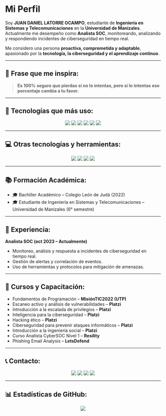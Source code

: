 # Mi Perfil
Soy **JUAN DANIEL LATORRE OCAMPO**, estudiante de **Ingeniería en Sistemas y Telecomunicaciones** en la **Universidad de Manizales**.  
Actualmente me desempeño como **Analista SOC**, monitoreando, analizando y respondiendo incidentes de ciberseguridad en tiempo real.  

Me considero una persona **proactiva, comprometida y adaptable**, apasionado por la **tecnología, la ciberseguridad y el aprendizaje continuo**.  

---

## 🌟 Frase que me inspira:

> **Es 100% seguro que pierdas si no lo intentas, pero si lo intentas ese porcentaje cambia a tu favor.**  

---

## 🎯 Tecnologías que más uso:

<p align="center">
  <img src="https://img.shields.io/badge/Python-FFD43B?style=for-the-badge&logo=python&logoColor=blue" />
  <img src="https://img.shields.io/badge/Linux-333333?style=for-the-badge&logo=linux&logoColor=white" />
  <img src="https://img.shields.io/badge/Cybersecurity-FF0000?style=for-the-badge&logo=protonvpn&logoColor=white" />
  <img src="https://img.shields.io/badge/Networking-1572B6?style=for-the-badge&logo=cisco&logoColor=white" />
  <img src="https://img.shields.io/badge/MySQL-005C84?style=for-the-badge&logo=mysql&logoColor=white" />
  <img src="https://img.shields.io/badge/Git-F05032?style=for-the-badge&logo=git&logoColor=white" />
</p>

---

## 💻 Otras tecnologías y herramientas:

<p align="center">
  <img src="https://img.shields.io/badge/VS Code-0078D4?style=for-the-badge&logo=visual%20studio%20code&logoColor=white" />
  <img src="https://img.shields.io/badge/Ubuntu-E95420?style=for-the-badge&logo=ubuntu&logoColor=white" />
  <img src="https://img.shields.io/badge/Notion-000000?style=for-the-badge&logo=notion&logoColor=white" />
  <img src="https://img.shields.io/badge/Postman-FF6C37?style=for-the-badge&logo=postman&logoColor=white" />
</p>

---

## 📚 Formación Académica:

- 🎓 Bachiller Académico – Colegio León de Judá (2022)  
- 🎓 Estudiante de Ingeniería en Sistemas y Telecomunicaciones – Universidad de Manizales (6° semestre)  

---

## 💼 Experiencia:

**Analista SOC (oct 2023 – Actualmente)**  
- Monitoreo, análisis y respuesta a incidentes de ciberseguridad en tiempo real.  
- Gestión de alertas y correlación de eventos.  
- Uso de herramientas y protocolos para mitigación de amenazas.  

---

## 📖 Cursos y Capacitación:

- Fundamentos de Programación – **MisiónTIC2022 (UTP)**  
- Escaneo activo y análisis de vulnerabilidades – **Platzi**  
- Introducción a la escalada de privilegios – **Platzi**  
- Inteligencia para la ciberseguridad – **Platzi**  
- Hacking ético – **Platzi**  
- Ciberseguridad para prevenir ataques informáticos – **Platzi**  
- Introducción a la ingeniería social – **Platzi**  
- Curso Analista CyberSOC Nivel 1 – **Resility**  
- Phishing Email Analysis – **LetsDefend**  

---

## 📞 Contacto:

<p align="center">
  <a href="mailto:juandalatorre.123@gmail.com"><img src="https://img.shields.io/badge/Gmail-D14836?style=for-the-badge&logo=gmail&logoColor=white" /></a>
  <a href="https://www.linkedin.com/in/juan-daniel-latorre-ocampo"><img src="https://img.shields.io/badge/LinkedIn-0077B5?style=for-the-badge&logo=linkedin&logoColor=white" /></a>
  <a href="https://www.instagram.com/"><img src="https://img.shields.io/badge/Instagram-E4405F?style=for-the-badge&logo=instagram&logoColor=white" /></a>
  <a href="tel:+573122563585"><img src="https://img.shields.io/badge/WhatsApp-25D366?style=for-the-badge&logo=whatsapp&logoColor=white" /></a>
</p>

---

## 📊 Estadísticas de GitHub:

<p align="center">
  <img src="https://github-readme-stats.vercel.app/api?username=juanda&theme=tokyonight&show_icons=true&hide=contribs" />
</p>
